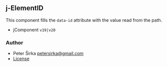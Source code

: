 ## j-ElementID

This component fills the `data-id` attribute with the value read from the path.

- jComponent `v19|v20`

### Author

- Peter Širka <petersirka@gmail.com>
- [License](https://www.totaljs.com/license/)